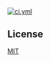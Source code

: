 <!----- BEGIN GHOST DOCS HEADER ----->

#

<!----- BEGIN GHOST DOCS BADGES ----->

<a href="https://github.com/jill64/v8-resolver/actions/workflows/ci.yml"><img src="https://github.com/jill64/v8-resolver/actions/workflows/ci.yml/badge.svg" alt="ci.yml" /></a>

<!----- END GHOST DOCS BADGES ----->

<!----- END GHOST DOCS HEADER ----->

<!----- BEGIN GHOST DOCS FOOTER ----->

## License

[MIT](LICENSE)

<!----- END GHOST DOCS FOOTER ----->
